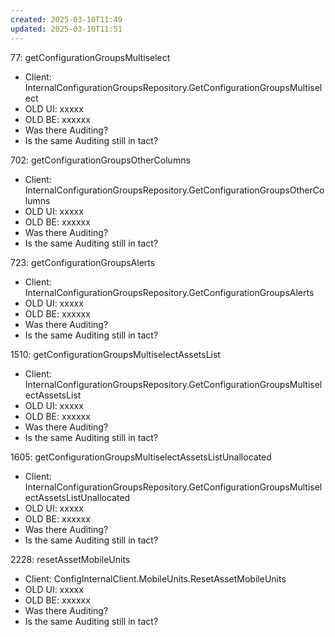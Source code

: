 ```yaml
---
created: 2025-03-10T11:49
updated: 2025-03-10T11:51
---
```

77:  getConfigurationGroupsMultiselect
   - Client: InternalConfigurationGroupsRepository.GetConfigurationGroupsMultiselect
   - OLD UI: xxxxx
   - OLD BE: xxxxxx
   - Was there Auditing?
   - Is the same Auditing still in tact?

702:  getConfigurationGroupsOtherColumns
   - Client: InternalConfigurationGroupsRepository.GetConfigurationGroupsOtherColumns
   - OLD UI: xxxxx
   - OLD BE: xxxxxx
   - Was there Auditing?
   - Is the same Auditing still in tact?

723:  getConfigurationGroupsAlerts
   - Client: InternalConfigurationGroupsRepository.GetConfigurationGroupsAlerts
   - OLD UI: xxxxx
   - OLD BE: xxxxxx
   - Was there Auditing?
   - Is the same Auditing still in tact?

1510: getConfigurationGroupsMultiselectAssetsList
   - Client: InternalConfigurationGroupsRepository.GetConfigurationGroupsMultiselectAssetsList
   - OLD UI: xxxxx
   - OLD BE: xxxxxx
   - Was there Auditing?
   - Is the same Auditing still in tact?

1605: getConfigurationGroupsMultiselectAssetsListUnallocated
   - Client: InternalConfigurationGroupsRepository.GetConfigurationGroupsMultiselectAssetsListUnallocated
   - OLD UI: xxxxx
   - OLD BE: xxxxxx
   - Was there Auditing?
   - Is the same Auditing still in tact?

2228: resetAssetMobileUnits
   - Client: ConfigInternalClient.MobileUnits.ResetAssetMobileUnits
   - OLD UI: xxxxx
   - OLD BE: xxxxxx
   - Was there Auditing?
   - Is the same Auditing still in tact?
